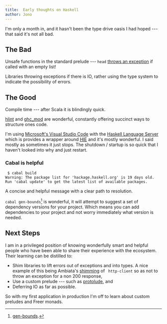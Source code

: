 ```yaml
---
title:  Early thoughts on Haskell
author: Jono
---
```


I'm only a month in, and it hasn't been the type drive oasis I had hoped  --- that said it's not all bad.  


The Bad
---------------------

Unsafe functions in the standard prelude --- `head` [throws an exception](http://hackage.haskell.org/package/base-4.11.1.0/docs/src/GHC.List.html#head) if called with an empty list!

Libraries throwing exceptions if there is IO, rather using the type system to indicate the possibility of errors.

The Good
---------------------

Compile time --- after Scala it is blindingly quick. 
 
[hlint](https://hackage.haskell.org/package/hlint) and [ghc_mod](https://hackage.haskell.org/package/ghc-mod) are wonderful, constantly offering succinct ways to structure ones code. 
 
I'm using [Microsoft's Visual Studio Code](https://code.visualstudio.com/) with the [Haskell Language Server](https://marketplace.visualstudio.com/items?itemName=alanz.vscode-hie-server) which is provides a  wrapper around [<abbr title="Haskell IDE Engine">HIE</abbr>](https://github.com/haskell/haskell-ide-engine) and it's mostly wonderful.  I said mostly as sometimes it just stops. The shutdown / startup is so quick that I haven't looked into why and just restart.


### Cabal is helpful 

```
 $ cabal build
Warning: The package list for 'hackage.haskell.org' is 19 days old.
Run 'cabal update' to get the latest list of available packages.
```

A concise and helpful message with a clear path to resolution.

`cabal gen-bounds`[^1] is wonderful, it will attempt to suggest a set of dependency versions for your project. Which means you can add dependencies to your project and not worry immediately what version is needed. 


Next Steps  
---------------------

I am in a privileged position of knowing wonderfully smart and helpful people who have been able to share their experience with the ecosystem. Their learning can be distilled to:  

- Shim libraries to lift errors out of exceptions and into types. A nice example of this being Ambiata's [shimming](https://github.com/ambiata/snooze/blob/master/src/Snooze/Core.hs) of ` http-client` so as not to throw an exception for a non 200 response,
- Use a custom prelude --- such as [protolude](http://hackage.haskell.org/package/protolude), and  
- Deferring IO as far as possible.  

So with my first application in production I'm off to learn about custom preludes and Freer monads. 



[^1]: [gen-bounds](https://www.haskell.org/cabal/users-guide/developing-packages.html#generating-dependency-version-bounds).

